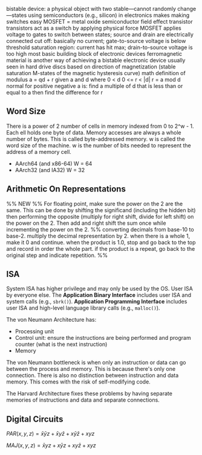 bistable device: a physical object with two stable—cannot randomly change—states
  using semiconductors (e.g., silicon) in electronics makes making switches easy
    MOSFET = metal oxide semiconductor field effect transistor
      transistors act as a switch by applying physical force
      MOSFET applies voltage to gates to switch between states; source and drain are electrically connected
        cut off: basically no current; gate-to-source voltage is below threshold
        saturation region: current has hit max; drain-to-source voltage is too high
        most basic building block of electronic devices
  ferromagnetic material is another way of achieving a bistable electronic device
    usually seen in hard drive discs
    based on direction of magnetization (stable saturation M-states of the magnetic hysteresis curve)
math definition of modulus
  a = qd + r
    given a and d
  	where 0 < d
  	0 <= r < |d|
  	r = a mod d
  normal for positive
  negative a is: find a multiple of d that is less than or equal to a then find the difference for r

## Word Size
There is a power of 2 number of cells in memory indexed from 0 to 2^w - 1. Each ell holds one byte of data. Memory accesses are always a whole number of bytes. This is called byte-addressed memory. w is called the word size of the machine. w is the number of bits needed to represent the address of a memory cell.
- AArch64 (and x86-64) W = 64
- AArch32 (and IA32) W = 32

## Arithmetic On Representations
%% NEW %%
For floating point, make sure the power on the 2 are the same. This can be done by shifting the significand (including the hidden bit) then performing the opposite (multiply for right shift, divide for left shift) on the power on the 2. Then add and right shift the sum once while incrementing the power on the 2.
%% converting decimals from base-10 to base-2. multiply the decimal representation by 2. when there is a whole 1, make it 0 and continue. when the product is 1.0, stop and go back to the top and record in order the whole part. if the product is a repeat, go back to the original step and indicate repetition. %%

## ISA
System ISA has higher privilege and may only be used by the OS. User ISA by everyone else. The **Application Binary Interface** includes user ISA and system calls (e.g., `sbrk()`). **Application Programming Interface** includes user ISA and high-level language library calls (e.g., `malloc()`).

The von Neumann Architecture has:
- Processing unit
- Control unit: ensure the instructions are being performed and program counter (what is the next instruction)
- Memory

The von Neumann bottleneck is when only an instruction or data can go between the process and memory. This is because there's only one connection. There is also no distinction between instruction and data memory. This comes with the risk of self-modifying code.

The Harvard Architecture fixes these problems by having separate memories of instructions and data and separate connections.

## Digital Circuits
$PAR(x, y, z) = \bar{x}\bar{y}z + \bar{x}y\bar{z} + x\bar{y}\bar{z} + xyz$

$MAJ(x, y, z) = \bar{x}yz + x\bar{y}z + xy\bar{z} + xyz$